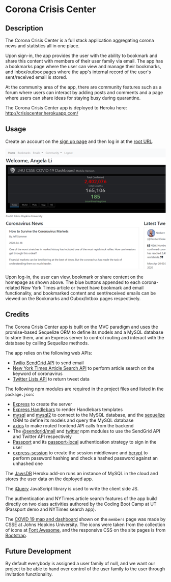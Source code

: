 # Corona Crisis Center

## Description
The Corona Crisis Center is a full stack application aggregating corona news and statistics all in one place.

Upon sign-in, the app provides the user with the ability to bookmark and share this content with members of their user family via email. The app has a bookmarks page where the user can view and manage their bookmarks, and inbox/outbox pages where the app's internal record of the user's sent/received email is stored.

At the community area of the app, there are community features such as a forum where users can interact by adding posts and comments and a page where users can share ideas for staying busy during quarantine.

The Corona Crisis Center app is deployed to Heroku here: http://crisiscenter.herokuapp.com/

## Usage
Create an account on the [sign up page](http://crisiscenter.herokuapp.com/signup) and then log in at the [root URL](http://crisiscenter.herokuapp.com/).

![homepage img](/homepage.png)

Upon log-in, the user can view, bookmark or share content on the homepage as shown above. The blue buttons appended to each corona-related New York Times article or tweet have bookmark and email functionality, and bookmarked content and sent/received emails can be viewed on the Bookmarks and Oubox/Intbox pages respectively.

## Credits
The Corona Crisis Center app is built on the MVC paradigm and uses the promise-based Sequelize ORM to define its models and a MySQL database to store them, and an Express server to control routing and interact with the database by calling Sequelize methods.

The app relies on the following web APIs:
* [Twilio SendGrid API](https://sendgrid.com/docs/API_Reference/api_v3.html) to send email
* [New York Times Article Search API](https://developer.nytimes.com/docs/articlesearch-product/1/overview) to perform article search on the keyword of coronavirus
* [Twitter Lists API](https://developer.twitter.com/en/docs/accounts-and-users/create-manage-lists/api-reference/get-lists-statuses) to return tweet data

The following npm modules are required in the project files and listed in the `package.json`:
* [Express](http://expressjs.com/) to create the server
* [Express Handlebars](https://www.npmjs.com/package/express-handlebars) to render Handlebars templates
* [mysql](https://www.npmjs.com/package/mysql) and [mysql2](https://www.npmjs.com/package/mysql2) to connect to the MySQL database, and the [sequelize](https://www.npmjs.com/package/sequelize) ORM to define its models and query the MySQL database
* [axios](https://www.npmjs.com/package/axios) to make routed frontend API calls from the backend
* The [@sendgrid/mail](https://www.npmjs.com/package/@sendgrid/mail) and [twitter](https://www.npmjs.com/package/twitter) npm modules to use the SendGrid API and Twitter API respectively
* [Passport](https://www.npmjs.com/package/passport) and its [passport-local](http://www.passportjs.org/packages/passport-local/) authentication strategy to sign in the user
* [express-session](https://www.npmjs.com/package/express-session) to create the session middleware and [bcrypt](https://www.npmjs.com/package/bcryptjs) to perform password hashing and check a hashed password against an unhashed one

The [JawsDB](https://devcenter.heroku.com/articles/jawsdb) Heroku add-on runs an instance of MySQL in the cloud and stores the user data on the deployed app.

The [jQuery](https://jquery.com/) JavaScript library is used to write the client side JS.

The authentication and NYTimes article search features of the app build directly on two class activities authored by the Coding Boot Camp at UT (Passport demo and NYTimes search app).

The [COVID 19 map and dashboard](https://coronavirus.jhu.edu/map.html) shown on the `members` page was made by CSSE at Johns Hopkins University. The icons were taken from the collection of icons at [Font Awesome](https://fontawesome.com/), and the responsive CSS on the site pages is from [Bootstrap](https://getbootstrap.com/).

## Future Development

By default everybody is assigned a user family of null, and we want our project to be able to hand over control of the user family to the user through invitation functionality.